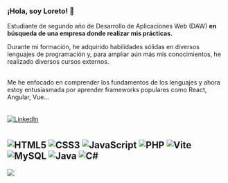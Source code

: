 ### ¡Hola, soy Loreto! 👋
Estudiante de segundo año de Desarrollo de Aplicaciones Web (DAW) <b>en búsqueda de una empresa donde realizar mis prácticas. </b><br>

Durante mi formación, he adquirido habilidades sólidas en diversos lenguajes de programación y, para ampliar aún más mis conocimientos, he realizado diversos cursos externos.<br><br>


Me he enfocado en comprender los fundamentos de los lenguajes y ahora estoy entusiasmada por aprender frameworks populares como React, Angular, Vue...
<br>
<br><br>
[![LinkedIn](https://img.shields.io/badge/LinkedIn-%230077B5.svg?logo=linkedin&logoColor=white)](https://linkedin.com/in/loreto-garde) 
# 
![HTML5](https://img.shields.io/badge/html5-%23E34F26.svg?style=for-the-badge&logo=html5&logoColor=white) ![CSS3](https://img.shields.io/badge/css3-%231572B6.svg?style=for-the-badge&logo=css3&logoColor=white) ![JavaScript](https://img.shields.io/badge/javascript-%23323330.svg?style=for-the-badge&logo=javascript&logoColor=%23F7DF1E) ![PHP](https://img.shields.io/badge/php-%23777BB4.svg?style=for-the-badge&logo=php&logoColor=white)  ![Vite](https://img.shields.io/badge/vite-%23646CFF.svg?style=for-the-badge&logo=vite&logoColor=white) ![MySQL](https://img.shields.io/badge/mysql-4479A1.svg?style=for-the-badge&logo=mysql&logoColor=white) ![Java](https://img.shields.io/badge/java-%23ED8B00.svg?style=for-the-badge&logo=openjdk&logoColor=white) ![C#](https://img.shields.io/badge/c%23-%23239120.svg?style=for-the-badge&logo=csharp&logoColor=white)
---
[![](https://visitcount.itsvg.in/api?id=loret0g&icon=0&color=0)](https://visitcount.itsvg.in)

<!-- Proudly created with GPRM ( https://gprm.itsvg.in ) -->
<!--
**loret0g/loret0g** is a ✨ _special_ ✨ repository because its `README.md` (this file) appears on your GitHub profile.

Here are some ideas to get you started:

- 🔭 I’m currently working on ...
- 🌱 I’m currently learning ...
- 👯 I’m looking to collaborate on ...
- 🤔 I’m looking for help with ...
- 💬 Ask me about ...
- 📫 How to reach me: ...
- 😄 Pronouns: ...
- ⚡ Fun fact: ...
-->
